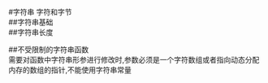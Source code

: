 #字符串 字符和字节  
##字符串基础  
##字符串长度  

##不受限制的字符串函数  
需要对函数中字符串形参进行修改时,参数必须是一个字符数组或者指向动态分配内存的数组的指针,不能使用字符串常量  

